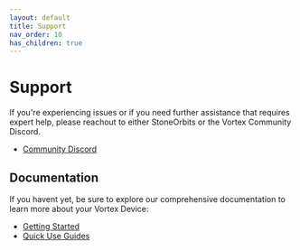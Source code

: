 ```yaml
---
layout: default
title: Support
nav_order: 10
has_children: true
---
```


# Support

If you're experiencing issues or if you need further assistance that requires expert help, please reachout to either StoneOrbits or the Vortex Community Discord.

- [Community Discord](https://discord.gg/CxJJZHp8)


## Documentation

If you havent yet, be sure to explore our comprehensive documentation to learn more about your Vortex Device:

- [Getting Started](getting_started.html)
- [Quick Use Guides](quick_use_guides.html)

